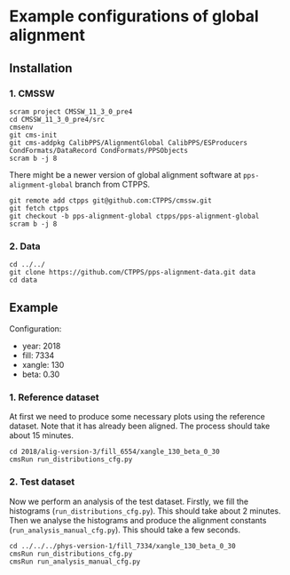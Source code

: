 # Example configurations of global alignment

## Installation
### 1. CMSSW
```
scram project CMSSW_11_3_0_pre4
cd CMSSW_11_3_0_pre4/src
cmsenv
git cms-init
git cms-addpkg CalibPPS/AlignmentGlobal CalibPPS/ESProducers CondFormats/DataRecord CondFormats/PPSObjects
scram b -j 8
```
There might be a newer version of global alignment software at `pps-alignment-global` branch from CTPPS.
```
git remote add ctpps git@github.com:CTPPS/cmssw.git
git fetch ctpps
git checkout -b pps-alignment-global ctpps/pps-alignment-global
scram b -j 8
```

### 2. Data
```
cd ../../
git clone https://github.com/CTPPS/pps-alignment-data.git data
cd data
```

## Example
Configuration:
- year: 2018
- fill: 7334
- xangle: 130
- beta: 0.30
### 1. Reference dataset
At first we need to produce some necessary plots using the reference dataset. Note that it has already been aligned. The process should take about 15 minutes.
```
cd 2018/alig-version-3/fill_6554/xangle_130_beta_0_30
cmsRun run_distributions_cfg.py
```
### 2. Test dataset
Now we perform an analysis of the test dataset. Firstly, we fill the histograms (`run_distributions_cfg.py`). This should take about 2 minutes. Then we analyse the histograms and produce the alignment constants (`run_analysis_manual_cfg.py`). This should take a few seconds.
```
cd ../../../phys-version-1/fill_7334/xangle_130_beta_0_30
cmsRun run_distributions_cfg.py
cmsRun run_analysis_manual_cfg.py
```